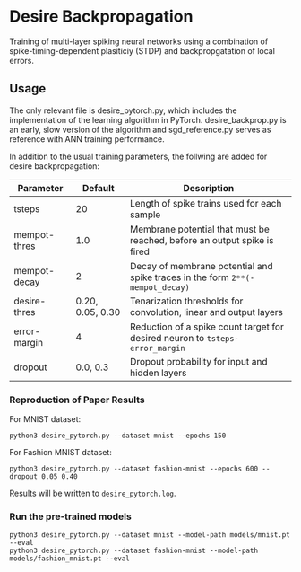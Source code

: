 # Desire Backpropagation
Training of multi-layer spiking neural networks using a combination of spike-timing-dependent plasiticiy (STDP) and backpropgatation of local errors.


## Usage
The only relevant file is desire\_pytorch.py, which includes the implementation of the learning algorithm in PyTorch. desire\_backprop.py is an early, slow version of the algorithm and sgd\_reference.py serves as reference with ANN training performance.

In addition to the usual training parameters, the follwing are added for desire backpropagation:

| Parameter    | Default          | Description                                                                     |
| ------------ | ---------------- | ------------------------------------------------------------------------------- |
| tsteps       | 20               | Length of spike trains used for each sample                                     |
| mempot-thres | 1.0              | Membrane potential that must be reached, before an output spike is fired        |
| mempot-decay | 2                | Decay of membrane potential and spike traces in the form `2**(-mempot_decay)`   |
| desire-thres | 0.20, 0.05, 0.30 | Tenarization thresholds for convolution, linear and output layers               |
| error-margin | 4                | Reduction of a spike count target for desired neuron to `tsteps-error_margin` |
| dropout      | 0.0, 0.3         | Dropout probability for input and hidden layers                                 |


### Reproduction of Paper Results
For MNIST dataset:
```
python3 desire_pytorch.py --dataset mnist --epochs 150
```

For Fashion MNIST dataset:
```
python3 desire_pytorch.py --dataset fashion-mnist --epochs 600 --dropout 0.05 0.40
```

Results will be written to `desire_pytorch.log`.

### Run the pre-trained models
```
python3 desire_pytorch.py --dataset mnist --model-path models/mnist.pt --eval
python3 desire_pytorch.py --dataset fashion-mnist --model-path models/fashion_mnist.pt --eval
```
